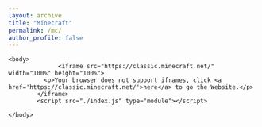 ```yaml
---
layout: archive
title: "Minecraft"
permalink: /mc/
author_profile: false
---
```


<html lang="en-US">
<head>
<!-- Global site tag (gtag.js) - Google Analytics -->
<script async src="https://www.googletagmanager.com/gtag/js?id=UA-157295670-1"></script>
<script>
  window.dataLayer = window.dataLayer || [];
  function gtag(){dataLayer.push(arguments);}
  gtag('js', new Date());

  gtag('config', 'UA-157295670-1');
</script>


    <body>
                  <iframe src="https://classic.minecraft.net/" width="100%" height="100%">
              <p>Your browser does not support iframes, click <a href='https://classic.minecraft.net/'>here</a> to go the Website.</p>
            </iframe>
            <script src="./index.js" type="module"></script>

    </body>